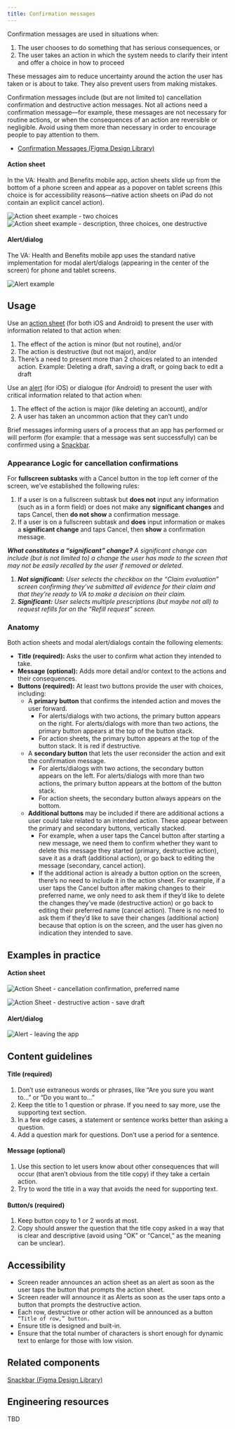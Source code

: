 ```yaml
---
title: Confirmation messages
---
```


Confirmation messages are used in situations when:

1. The user chooses to do something that has serious consequences, or
2. The user takes an action in which the system needs to clarify their intent and offer a choice in how to proceed

These messages aim to reduce uncertainty around the action the user has taken or is about to take. They also prevent users from making mistakes. 

Confirmation messages include (but are not limited to) cancellation confirmation and destructive action messages. Not all actions need a confirmation message—for example, these messages are not necessary for routine actions, or when the consequences of an action are reversible or negligible. Avoid using them more than necessary in order to encourage people to pay attention to them. 



* [Confirmation Messages (Figma Design Library)](https://www.figma.com/file/QVLPB3eOunmKrgQOuOt0SU/%F0%9F%93%90-DesignLibrary2.0---VAMobile?type=design&node-id=3859%3A8455&mode=design&t=m7FtYVhqqhXCiARv-1)


#### Action sheet

In the VA: Health and Benefits mobile app, action sheets slide up from the bottom of a phone screen and appear as a popover on tablet screens (this choice is for accessibility reasons—native action sheets on iPad do not contain an explicit cancel action). 


![Action sheet example - two choices](../../../static/img/patterns/ActionSheet.png "Action sheet example - two choices")
![Action sheet example - description, three choices, one destructive](../../../static/img/patterns/ActionSheet-description-destructive.png "Action sheet example - three choices, one destructive")






#### Alert/dialog

The VA: Health and Benefits mobile app uses the standard native implementation for modal alert/dialogs (appearing in the center of the screen) for phone and tablet screens. 
 

![Alert example](../../../static/img/patterns/Alert.png "Alert example")
 


## Usage

Use an [action sheet](https://developer.apple.com/design/human-interface-guidelines/action-sheets) (for both iOS and Android) to present the user with information related to that action when:



1. The effect of the action is minor (but not routine), and/or
2. The action is destructive (but not major), and/or
3. There’s a need to present more than 2 choices related to an intended action. 
Example: Deleting a draft, saving a draft, or going back to edit a draft 

Use an [alert](https://developer.apple.com/design/human-interface-guidelines/alerts) (for iOS) or dialogue (for Android) to present the user with critical information related to that action when:



1. The effect of the action is major (like deleting an account), and/or
2. A user has taken an uncommon action that they can’t undo

Brief messages informing users of a process that an app has performed or will perform (for example: that a message was sent successfully) can be confirmed using a [Snackbar](https://m2.material.io/components/snackbars).


### Appearance Logic for cancellation confirmations
For **fullscreen subtasks** with a Cancel button in the top left corner of the screen, we’ve established the following rules:

1. If a user is on a fullscreen subtask but **does not** input any information (such as in a form field) or does not make any **significant changes** and taps Cancel, then **do not show** a confirmation message.
2. If a user is on a fullscreen subtask and **does** input information or makes a **significant change** and taps Cancel, then **show** a confirmation message. 

_**What constitutes a “significant” change?** A significant change can include (but is not limited to) a change the user has made to the screen that may not be easily recalled by the user if removed or deleted._



1. _**Not significant:** User selects the checkbox on the “Claim evaluation” screen confirming they’ve submitted all evidence for their claim and that they’re ready to VA to make a decision on their claim._
2. _**Significant:** User selects multiple prescriptions (but maybe not all) to request refills for on the “Refill request” screen._


### Anatomy
Both action sheets and modal alert/dialogs contain the following elements:

* **Title (required):** Asks the user to confirm what action they intended to take.
* **Message (optional):** Adds more detail and/or context to the actions and their consequences.
* **Buttons (required):** At least two buttons provide the user with choices, including:
    * A **primary button** that confirms the intended action and moves the user forward. 
        * For alerts/dialogs with two actions, the primary button appears on the right. For alerts/dialogs with more than two actions, the primary button appears at the top of the button stack.
        * For action sheets, the primary button appears at the top of the button stack. It is red if destructive.
    * A **secondary button** that lets the user reconsider the action and exit the confirmation message.
        * For alerts/dialogs with two actions, the secondary button appears on the left. For alerts/dialogs with more than two actions, the primary button appears at the bottom of the button stack.
        * For action sheets, the secondary button always appears on the bottom.
    * **Additional buttons** may be included if there are additional actions a user could take related to an intended action. These appear between the primary and secondary buttons, vertically stacked. 
        * For example, when a user taps the Cancel button after starting a new message, we need them to confirm whether they want to delete this message they started (primary, destructive action), save it as a draft (additional action), or go back to editing the message (secondary, cancel action).
        * If the additional action is already a button option on the screen, there’s no need to include it in the action sheet. For example, if a user taps the Cancel button after making changes to their preferred name, we only need to ask them if they’d like to delete the changes they’ve made (destructive action) or go back to editing their preferred name (cancel action). There is no need to ask them if they’d like to save their changes (additional action) because that option is on the screen, and the user has given no indication they intended to save.


## Examples in practice


#### Action sheet

![Action Sheet - cancellation confirmation, preferred name](../../../static/img/patterns/ActionSheet-preferredname.PNG "Action Sheet - cancellation confirmation, preferred name")

![Action Sheet - destructive action - save draft](../../../static/img/patterns/ActionSheet-savedraft.PNG "Action Sheet - destructive action - save draft")



#### Alert/dialog

![Alert - leaving the app](../../../static/img/patterns/Alert-leaving-app.png "Alert - leaving the app")



## Content guidelines


#### Title (required)

1. Don’t use extraneous words or phrases, like “Are you sure you want to…” or “Do you want to…”
2. Keep the title to 1 question or phrase. If you need to say more, use the supporting text section.
3. In a few edge cases, a statement or sentence works better than asking a question.
4. Add a question mark for questions. Don’t use a period for a sentence.


#### Message (optional)

1. Use this section to let users know about other consequences that will occur (that aren’t obvious from the title copy) if they take a certain action.
2. Try to word the title in a way that avoids the need for supporting text.


#### Button/s (required)


1. Keep button copy to 1 or 2 words at most.
2. Copy should answer the question that the title copy asked in a way that is clear and descriptive (avoid using “OK” or “Cancel,” as the meaning can be unclear).


## Accessibility

* Screen reader announces an action sheet as an alert as soon as the user taps the button that prompts the action sheet.
* Screen reader will announce it as Alerts as soon as the user taps onto a button that prompts the destructive action. 
* Each row, destructive or other action will be announced as a button
     ` “Title of row,” button.`
* Ensure title is designed and built-in.
* Ensure that the total number of characters is short enough for dynamic text to enlarge for those with low vision.


## Related components

[Snackbar (Figma Design Library)](https://www.figma.com/file/QVLPB3eOunmKrgQOuOt0SU/%F0%9F%93%90-DesignLibrary2.0---VAMobile?type=design&node-id=3876%3A7601&mode=design&t=vRmODrtl7vyBqC7L-1)


## Engineering resources
TBD